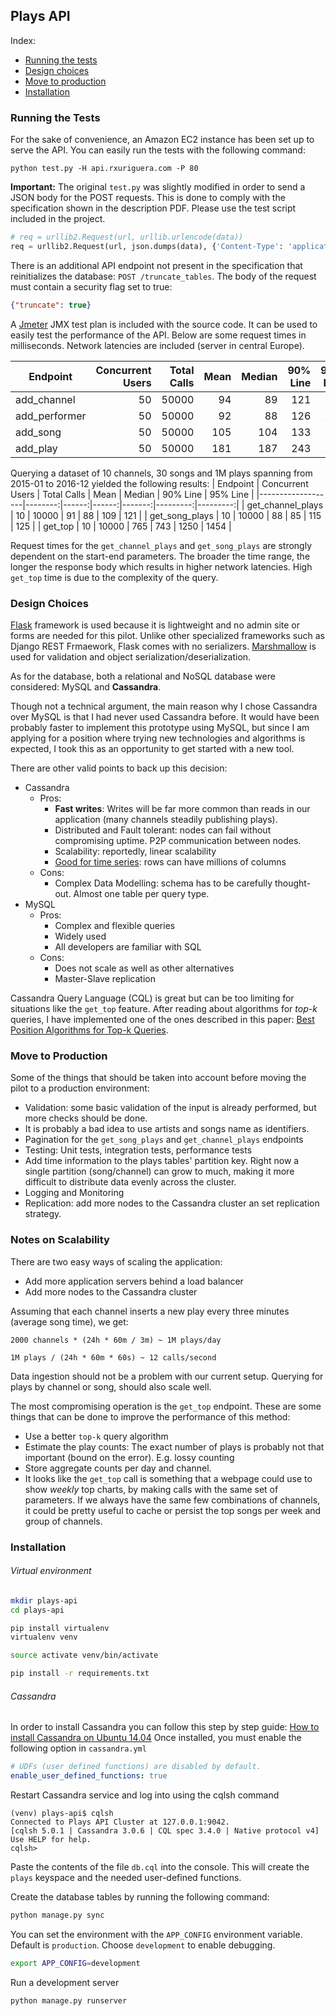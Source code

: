 
## Plays API

Index:
- [Running the tests](#running-the-tests)
- [Design choices](#design-choices)
- [Move to production](#moving-to-production)
- [Installation](#installation)


### Running the Tests
For the sake of convenience, an Amazon EC2 instance has been set up to serve
the API. You can easily run the tests with the following command:
```
python test.py -H api.rxuriguera.com -P 80
```

**Important:** The original `test.py` was slightly modified in order to send a JSON body
for the POST requests. This is done to comply with the specification shown in the
description PDF. Please use the test script included in the project.

```python
# req = urllib2.Request(url, urllib.urlencode(data))
req = urllib2.Request(url, json.dumps(data), {'Content-Type': 'application/json'})
```

There is an additional API endpoint not present in the specification that
reinitializes the database: `POST /truncate_tables`.
The body of the request must contain a security flag set to true:

```json
{"truncate": true}
```

A [Jmeter](#) JMX test plan is included with the source code. It can be used to
easily test the performance of the API. Below are some request times in milliseconds.
Network latencies are included (server in central	Europe).

| Endpoint        | Concurrent Users | Total Calls |  Mean | Median | 90% Line | 95% Line |
|-----------------|--------:|------:|------:|-------:|---------:|---------:|
| add_channel     | 50      | 50000 |    94 |     89 |      121 |      134 |
| add_performer   | 50      | 50000 |    92 |     88 |      126 |      221 |
| add_song        | 50      | 50000 |   105 |    104 |      133 |      143 |
| add_play        | 50      | 50000 |   181 |    187 |      243 |      263 |

Querying a dataset of 10 channels, 30 songs and 1M plays spanning from 2015-01
to 2016-12 yielded the following results:
| Endpoint          | Concurrent Users | Total Calls |  Mean | Median | 90% Line | 95% Line |
|-------------------|--------:|------:|------:|-------:|---------:|---------:|
| get_channel_plays | 10      | 10000 |    91 |     88 |      109 |      121 |
| get_song_plays    | 10      | 10000 |    88 |     85 |      115 |      125 |
| get_top           | 10      | 10000 |   765 |    743 |     1250 |     1454 |

Request times for the `get_channel_plays` and `get_song_plays` are strongly
dependent on the start-end parameters. The broader the time range, the longer
the response body which results in higher network latencies. High `get_top`
time is due to the complexity of the query.


### Design Choices
[Flask](#http://flask.pocoo.org/) framework is used because
it is lightweight and no admin site or forms are needed for this pilot.
Unlike other specialized frameworks such as Django REST Frmaework, Flask comes
with no serializers. [Marshmallow](#https://marshmallow.readthedocs.io/en/latest/) is used for
validation and object serialization/deserialization.

As for the database, both a relational and NoSQL database were considered:
MySQL and **Cassandra**.

Though not a technical argument, the main reason why I chose
Cassandra over MySQL is that I had never used Cassandra before. It would
have been probably faster to implement this prototype using MySQL, but since I am applying
for a position where trying new technologies and algorithms is expected,
I took this as an opportunity to get started with a new tool.

There are other valid points to back up this decision:
- Cassandra
	- Pros:
		- **Fast writes**: Writes will be far more common than reads in our application (many channels steadily publishing plays).
		- Distributed and Fault tolerant: nodes can fail without
		  compromising uptime. P2P communication between nodes.
		- Scalability: reportedly, linear scalability
		- [Good for time series](#http://www.datastax.com/dev/blog/advanced-time-series-with-cassandra): rows can have millions of columns
	- Cons:
	 	- Complex Data Modelling: schema has to be carefully thought-out. Almost one table per query type.
- MySQL
	- Pros:
		- Complex and flexible queries
		- Widely used
		- All developers are familiar with SQL
	- Cons:
		- Does not scale as well as other alternatives
		- Master-Slave replication

Cassandra Query Language (CQL) is great but can be too limiting for situations
like the `get_top` feature.
After reading about algorithms for *top-k* queries, I have implemented one of the ones described in this
paper: [Best Position Algorithms for Top-k Queries](http://www-sop.inria.fr/members/Patrick.Valduriez/pmwiki/Patrick/uploads/Publications/AkbariniaBpaVLDB07.pdf).


### Move to Production
Some of the things that should be taken into account before moving the pilot to
a production environment:

- Validation: some basic validation of the input is already performed, but more
	checks should be done.
- It is probably a bad idea to use artists and songs name as identifiers.
- Pagination for the `get_song_plays` and  `get_channel_plays` endpoints
- Testing: Unit tests, integration tests, performance tests
- Add time information to the plays tables' partition key. Right now a single
  partition (song/channel) can grow to much, making it more difficult to
	distribute data evenly across the cluster.
- Logging and Monitoring
- Replication: add more nodes to the Cassandra cluster an set replication strategy.


### Notes on Scalability
There are two easy ways of scaling the application:
- Add more application servers behind a load balancer
- Add more nodes to the Cassandra cluster

Assuming that each channel inserts a new play every three minutes (average song time),
we get:
```
2000 channels * (24h * 60m / 3m) ~ 1M plays/day

1M plays / (24h * 60m * 60s) ~ 12 calls/second
```

Data ingestion should not be a problem with our current setup. Querying for plays
by channel or song, should also scale well.

The most compromising operation is the `get_top` endpoint. These are some things
that can be done to improve the performance of this method:
- Use a better `top-k` query algorithm
- Estimate the play counts: The exact number of plays is probably not that important (bound on the error). E.g. lossy counting
- Store aggregate counts per day and channel.
- It looks like the `get_top` call is something that a webpage could use to show
*weekly* top charts, by making calls with the same set of parameters. If
we always have the same few combinations of channels, it could be pretty
useful to cache or persist the top songs per week and group of channels.


### Installation
###### Virtual environment
```sh
mkdir plays-api
cd plays-api

pip install virtualenv
virtualenv venv

source activate venv/bin/activate

pip install -r requirements.txt
```

###### Cassandra
In order to install Cassandra you can follow this step by step guide:
[How to install Cassandra on Ubuntu 14.04](https://www.digitalocean.com/community/tutorials/how-to-install-cassandra-and-run-a-single-node-cluster-on-ubuntu-14-04)
Once installed, you must enable the following option in `cassandra.yml`
```yml
# UDFs (user defined functions) are disabled by default.
enable_user_defined_functions: true
```

Restart Cassandra service and log into using the cqlsh command
```
(venv) plays-api$ cqlsh
Connected to Plays API Cluster at 127.0.0.1:9042.
[cqlsh 5.0.1 | Cassandra 3.0.6 | CQL spec 3.4.0 | Native protocol v4]
Use HELP for help.
cqlsh>
```
Paste the contents of the file `db.cql` into the console. This will create the
`plays` keyspace and the needed user-defined functions.

Create the database tables by running the following command:
```sh
python manage.py sync
```

You can set the environment with the `APP_CONFIG` environment variable. Default
is `production`. Choose `development` to enable debugging.
```sh
export APP_CONFIG=development
```

Run a development server
```sh
python manage.py runserver
```
